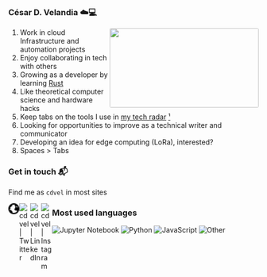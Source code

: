 <h3 align="left">
César D. Velandia ☁️💻
</h3>

<img src="https://res.cloudinary.com/cdvel/image/upload/w_760,c_fit,co_rgb:232129,g_south_west,x_500,y_254,l_text:lato_90:cesar.velandia.co/v1592215845/social_card_new.webp" height="160rem" width="300rem" align="right" style="float:right; border-radius: 3px;overflow: hidden;"/>

1. Work in cloud Infrastructure and automation projects
2. Enjoy collaborating in tech with others
3. Growing as a developer by learning [Rust](https://github.com/search?q=rust)
4. Like theoretical computer science and hardware hacks
6. Keep tabs on the tools I use in [my tech radar][tech-radar] [¹][tech-radar-post]
7. Looking for opportunities to improve as a technical writer and communicator
5. Developing an idea for edge computing (LoRa), interested?
8. Spaces > Tabs


### Get in touch 📬

Find me as `cdvel` in most sites

[<img align="left" alt="cesar.velandia.co" width="22px" src="https://raw.githubusercontent.com/iconic/open-iconic/master/svg/globe.svg" />][website]
[<img align="left" alt="cdvel | Twitter" width="22px" src="https://cdn.jsdelivr.net/npm/simple-icons@v3/icons/twitter.svg" />][twitter]
[<img align="left" alt="cdvel | LinkedIn" width="22px" src="https://cdn.jsdelivr.net/npm/simple-icons@v3/icons/linkedin.svg" />][linkedin]
[<img align="left" alt="cdvel | Instagram" width="22px" src="https://cdn.jsdelivr.net/npm/simple-icons@v3/icons/instagram.svg" />][instagram]

[tech-radar]: https://cdvel.github.io/tech-radar
[tech-radar-post]: https://cesar.velandia.co/tech-radar/
[website]: https://cesar.velandia.co
[twitter]: https://twitter.com/cdvel
[instagram]: https://instagram.com/cdvel
[linkedin]: https://linkedin.com/in/cdvelandia


### Most used languages

![Jupyter Notebook](https://img.shields.io/static/v1?style=for-the-badge=Jupyter%20Notebook&logo=&label=%E2%A0%80&color=222&labelColor=%23DA5B0B&message=Jupyter%20Notebook%EF%B8%B141.1%25)
![Python](https://img.shields.io/static/v1?style=for-the-badge=Python&logo=&label=%E2%A0%80&color=222&labelColor=%233572A5&message=Python%EF%B8%B117.4%25)
![JavaScript](https://img.shields.io/static/v1?style=for-the-badge=JavaScript&logo=&label=%E2%A0%80&color=222&labelColor=%23f1e05a&message=JavaScript%EF%B8%B116.1%25)
![Other](https://img.shields.io/static/v1?style=for-the-badge=Other&logo=&label=%E2%A0%80&color=222&labelColor=%23ededed&message=Other%EF%B8%B125.2%25)

